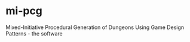 # mi-pcg
Mixed-Initiative Procedural Generation of Dungeons Using Game Design Patterns - the software
